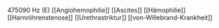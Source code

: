 475090 Hz (E)
[[Angiohemophilie]]
[[Ascites]]
[[Hämophilie]]
[[Harnröhrenstenose]]
[[Urethrastriktur]]
[[von-Willebrand-Krankheit]]